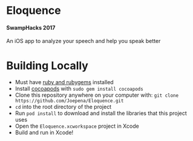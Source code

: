 # Eloquence
#### SwampHacks 2017
An iOS app to analyze your speech and help you speak better

# Building Locally
- Must have [ruby and rubygems](http://guides.rubygems.org/rubygems-basics/) installed
- Install [cocoapods](https://guides.cocoapods.org/using/getting-started.html) with `sudo gem install cocoapods`
- Clone this repository anywhere on your computer with: `git clone https://github.com/Joepena/Eloquence.git`
- `cd` into the root directory of the project
- Run `pod install` to download and install the libraries that this project uses
- Open the  `Eloquence.xcworkspace` project in Xcode
- Build and run in Xcode!


